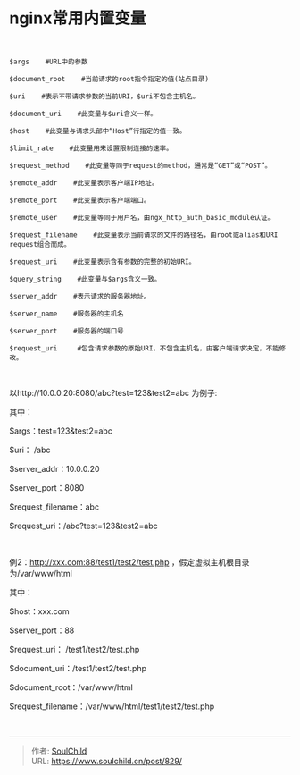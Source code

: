 # nginx常用内置变量

<!--more-->
&nbsp;
<pre class="pure-highlightjs"><code class="nginx">$args    #URL中的参数

$document_root    #当前请求的root指令指定的值(站点目录)

$uri    #表示不带请求参数的当前URI，$uri不包含主机名。

$document_uri    #此变量与$uri含义一样。

$host    #此变量与请求头部中“Host”行指定的值一致。

$limit_rate    #此变量用来设置限制连接的速率。

$request_method    #此变量等同于request的method，通常是“GET”或“POST”。

$remote_addr    #此变量表示客户端IP地址。

$remote_port    #此变量表示客户端端口。

$remote_user    #此变量等同于用户名，由ngx_http_auth_basic_module认证。

$request_filename    #此变量表示当前请求的文件的路径名，由root或alias和URI request组合而成。

$request_uri    #此变量表示含有参数的完整的初始URI。

$query_string    #此变量与$args含义一致。

$server_addr    #表示请求的服务器地址。

$server_name    #服务器的主机名

$server_port    #服务器的端口号

$request_uri     #包含请求参数的原始URI，不包含主机名，由客户端请求决定，不能修改。</code></pre>
&nbsp;

以http://10.0.0.20:8080/abc?test=123&amp;test2=abc 为例子:

其中：

$args：test=123&amp;test2=abc

$uri： /abc

$server_addr：10.0.0.20

$server_port：8080

$request_filename：abc

$request_uri：/abc?test=123&amp;test2=abc

&nbsp;

例2：http://xxx.com:88/test1/test2/test.php ，假定虚拟主机根目录为/var/www/html

其中：

$host：xxx.com

$server_port：88

$request_uri： /test1/test2/test.php

$document_uri：/test1/test2/test.php

$document_root：/var/www/html

$request_filename：/var/www/html/test1/test2/test.php

&nbsp;


---

> 作者: [SoulChild](https://www.soulchild.cn)  
> URL: https://www.soulchild.cn/post/829/  

